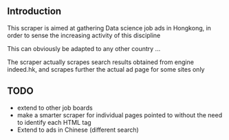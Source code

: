 
Introduction 
--

This scraper is aimed at gathering Data science job ads in Hongkong, in order to sense the increasing activity of this discipline 

This can obviously be adapted to any other country ...

The scraper actually scrapes search results obtained from engine indeed.hk, and scrapes further the actual ad page for some sites only

TODO
-- 
- extend to other job boards
- make a smarter scraper for individual pages pointed to without the need to identify each HTML tag 
- Extend to ads in Chinese (different search)
